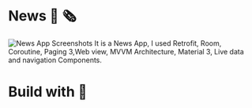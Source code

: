 # News 📰 🗞️ 
![News App Screenshots](https://github.com/shoaibkhanae/News-App/assets/147998474/1d5b3e7c-8a04-4b2b-ad95-e7118a783fb4)
It is a News App, I used Retrofit, Room, Coroutine, Paging 3,Web view, MVVM Architecture, Material 3, Live data and navigation Components.

# Build with 🔨
